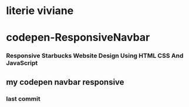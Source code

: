 # literie viviane
# codepen-ResponsiveNavbar

### Responsive Starbucks Website Design Using HTML CSS And JavaScript
## my codepen navbar responsive
### last commit
